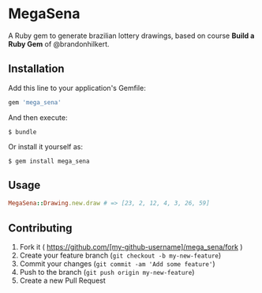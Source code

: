 # MegaSena

A Ruby gem to generate brazilian lottery drawings, based
on course **Build a Ruby Gem** of @brandonhilkert.

## Installation

Add this line to your application's Gemfile:

```ruby
gem 'mega_sena'
```

And then execute:

    $ bundle

Or install it yourself as:

    $ gem install mega_sena

## Usage

```ruby
MegaSena::Drawing.new.draw # => [23, 2, 12, 4, 3, 26, 59]
```

## Contributing

1. Fork it ( https://github.com/[my-github-username]/mega_sena/fork )
2. Create your feature branch (`git checkout -b my-new-feature`)
3. Commit your changes (`git commit -am 'Add some feature'`)
4. Push to the branch (`git push origin my-new-feature`)
5. Create a new Pull Request
